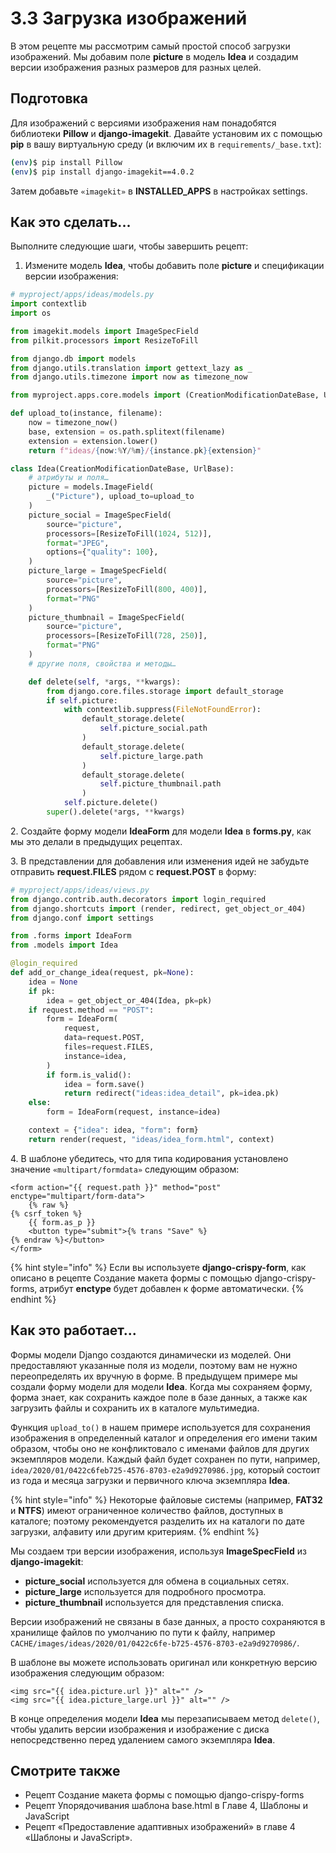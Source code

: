 # 3.3 Загрузка изображений

В этом рецепте мы рассмотрим самый простой способ загрузки изображений. Мы добавим поле **picture** в модель **Idea** и создадим версии изображения разных размеров для разных целей.

## Подготовка

Для изображений с версиями изображения нам понадобятся библиотеки **Pillow** и **django-imagekit**. Давайте установим их с помощью **pip** в вашу виртуальную среду (и включим их в `requirements/_base.txt`):

```bash
(env)$ pip install Pillow
(env)$ pip install django-imagekit==4.0.2
```

Затем добавьте `«imagekit»` в **INSTALLED\_APPS** в настройках settings.

## Как это сделать...

Выполните следующие шаги, чтобы завершить рецепт:

1. Измените модель **Idea**, чтобы добавить поле **picture** и спецификации версии изображения:

```python
# myproject/apps/ideas/models.py
import contextlib
import os

from imagekit.models import ImageSpecField
from pilkit.processors import ResizeToFill

from django.db import models
from django.utils.translation import gettext_lazy as _
from django.utils.timezone import now as timezone_now

from myproject.apps.core.models import (CreationModificationDateBase, UrlBase)

def upload_to(instance, filename):
    now = timezone_now()
    base, extension = os.path.splitext(filename)
    extension = extension.lower()
    return f"ideas/{now:%Y/%m}/{instance.pk}{extension}"

class Idea(CreationModificationDateBase, UrlBase):
    # атрибуты и поля…
    picture = models.ImageField(
        _("Picture"), upload_to=upload_to
    )
    picture_social = ImageSpecField(
        source="picture",
        processors=[ResizeToFill(1024, 512)],
        format="JPEG",
        options={"quality": 100},
    )
    picture_large = ImageSpecField(
        source="picture",
        processors=[ResizeToFill(800, 400)],
        format="PNG"
    )
    picture_thumbnail = ImageSpecField(
        source="picture",
        processors=[ResizeToFill(728, 250)],
        format="PNG"
    )
    # другие поля, свойства и методы…

    def delete(self, *args, **kwargs):
        from django.core.files.storage import default_storage
        if self.picture:
            with contextlib.suppress(FileNotFoundError):
                default_storage.delete(
                    self.picture_social.path
                )
                default_storage.delete(
                    self.picture_large.path
                )
                default_storage.delete(
                    self.picture_thumbnail.path
                )
            self.picture.delete()
        super().delete(*args, **kwargs)
```

2\. Создайте форму модели **IdeaForm** для модели **Idea** в **forms.py**, как мы это делали в предыдущих рецептах.

3\. В представлении для добавления или изменения идей не забудьте отправить **request.FILES** рядом с **request.POST** в форму:

```python
# myproject/apps/ideas/views.py
from django.contrib.auth.decorators import login_required
from django.shortcuts import (render, redirect, get_object_or_404)
from django.conf import settings

from .forms import IdeaForm
from .models import Idea

@login_required
def add_or_change_idea(request, pk=None):
    idea = None
    if pk:
        idea = get_object_or_404(Idea, pk=pk)
    if request.method == "POST":
        form = IdeaForm(
            request,
            data=request.POST,
            files=request.FILES,
            instance=idea,
        )
        if form.is_valid():
            idea = form.save()
            return redirect("ideas:idea_detail", pk=idea.pk)
    else:
        form = IdeaForm(request, instance=idea)

    context = {"idea": idea, "form": form}
    return render(request, "ideas/idea_form.html", context)
```

4\. В шаблоне убедитесь, что для типа кодирования установлено значение `«multipart/formdata»` следующим образом:

```django
<form action="{{ request.path }}" method="post" enctype="multipart/form-data">
    {% raw %}
{% csrf_token %}
    {{ form.as_p }}
    <button type="submit">{% trans "Save" %}
{% endraw %}</button>
</form>
```

{% hint style="info" %}
Если вы используете **django-crispy-form**, как описано в рецепте Создание макета формы с помощью django-crispy-forms, атрибут **enctype** будет добавлен к форме автоматически.
{% endhint %}

## Как это работает...

Формы модели Django создаются динамически из моделей. Они предоставляют указанные поля из модели, поэтому вам не нужно переопределять их вручную в форме. В предыдущем примере мы создали форму модели для модели **Idea**. Когда мы сохраняем форму, форма знает, как сохранить каждое поле в базе данных, а также как загрузить файлы и сохранить их в каталоге мультимедиа.

Функция `upload_to()` в нашем примере используется для сохранения изображения в определенный каталог и определения его имени таким образом, чтобы оно не конфликтовало с именами файлов для других экземпляров модели. Каждый файл будет сохранен по пути, например, `idea/2020/01/0422c6feb725-4576-8703-e2a9d9270986.jpg`, который состоит из года и месяца загрузки и первичного ключа экземпляра **Idea**.

{% hint style="info" %}
Некоторые файловые системы (например, **FAT32** и **NTFS**) имеют ограниченное количество файлов, доступных в каталоге; поэтому рекомендуется разделить их на каталоги по дате загрузки, алфавиту или другим критериям.
{% endhint %}

Мы создаем три версии изображения, используя **ImageSpecField** из **django-imagekit**:

* **picture\_social** используется для обмена в социальных сетях.
* **picture\_large** используется для подробного просмотра.
* **picture\_thumbnail** используется для представления списка.

Версии изображений не связаны в базе данных, а просто сохраняются в хранилище файлов по умолчанию по пути к файлу, например `CACHE/images/ideas/2020/01/0422c6fe-b725-4576-8703-e2a9d9270986/`.

В шаблоне вы можете использовать оригинал или конкретную версию изображения следующим образом:

```django
<img src="{{ idea.picture.url }}" alt="" />
<img src="{{ idea.picture_large.url }}" alt="" />
```

В конце определения модели **Idea** мы перезаписываем метод `delete()`, чтобы удалить версии изображения и изображение с диска непосредственно перед удалением самого экземпляра **Idea**.

## Смотрите также

* Рецепт Создание макета формы с помощью django-crispy-forms
* Рецепт Упорядочивания шаблона base.html в Главе 4, Шаблоны и JavaScript
* Рецепт «Предоставление адаптивных изображений» в главе 4 «Шаблоны и JavaScript».
